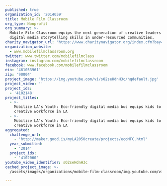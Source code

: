 ```yaml
---
published: true
organization_id: '2014059'
title: Mobile Film Classroom
org_type: Nonprofit
org_summary: >-
  Mobile Film Classroom equips the next generation of creative leaders with
  digital media storytelling skills in under-resourced communities.
charity_navigator_url: 'https://www.charitynavigator.org/index.cfm?bay=search.profile&ein=461053961'
organization_website:
  - www.mobilefilmclassroom.org
twitter: www.twitter.com/mobilefilmclass
instagram: instagram.com/mobilefilmclassroom
facebook: www.facebook.com/mobilefilmclassroom
ein: '461053961'
zip: '90004'
project_image: 'https://img.youtube.com/vi/sO2seHdnH3c/hqdefault.jpg'
project_video: ''
project_ids:
  - '4102148'
project_titles:
  - >-
    Mobilize LA’s Youth: Eco-friendly digital media bus equips kids to be the
    creative workforce in LA 
  - >-
    Mobilize LA’s Youth: Eco-friendly digital media bus equips kids to be the
    creative workforce in LA
aggregated:
  challenge_url:
    - 'http://maker.good.is/myLA2050create/projects/ecoMFC.html'
  year_submitted:
    - '2014'
  project_ids:
    - '4102060'
youtube_video_identifier: sO2seHdnH3c
cached_project_image: >-
  /assets/images/organizations/mobile-film-classroom/img.youtube.com/vi/sO2seHdnH3c/hqdefault.jpg

---
```

